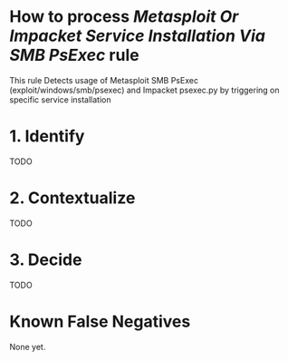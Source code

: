 # How to process *Metasploit Or Impacket Service Installation Via SMB PsExec* rule
This rule Detects usage of Metasploit SMB PsExec (exploit/windows/smb/psexec) and Impacket psexec.py by triggering on specific service installation

# 1. Identify
TODO

# 2. Contextualize
TODO

# 3. Decide
TODO

# Known False Negatives
None yet.
